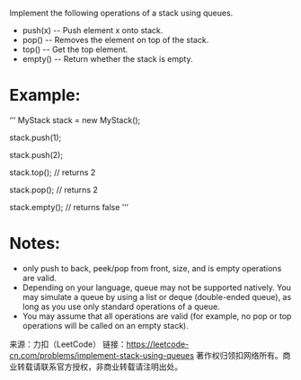 ﻿﻿﻿﻿﻿﻿﻿﻿﻿﻿﻿﻿﻿Implement the following operations of a stack using queues.- push(x) -- Push element x onto stack.- pop() -- Removes the element on top of the stack.- top() -- Get the top element.- empty() -- Return whether the stack is empty.# Example:‘’‘MyStack stack = new MyStack();stack.push(1);stack.push(2);  stack.top();   // returns 2stack.pop();   // returns 2stack.empty(); // returns false’‘’# Notes:- only push to back, peek/pop from front, size, and is empty operations are valid.- Depending on your language, queue may not be supported natively. You may simulate a queue by using a list or deque (double-ended queue), as long as you use only standard operations of a queue.- You may assume that all operations are valid (for example, no pop or top operations will be called on an empty stack).来源：力扣（LeetCode）链接：https://leetcode-cn.com/problems/implement-stack-using-queues著作权归领扣网络所有。商业转载请联系官方授权，非商业转载请注明出处。